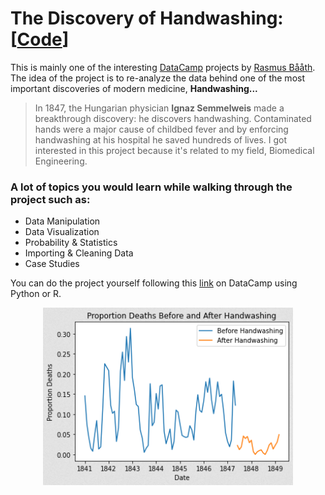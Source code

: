 # The Discovery of Handwashing: [[Code](https://github.com/OmarAlkousa/The-Discovery-of-Handwashing/blob/main/Dr.%20Semmelweis%20and%20the%20Discovery%20of%20Handwashing/notebook.ipynb)]

This is mainly one of the interesting [DataCamp](https://app.datacamp.com/learn) projects by [Rasmus Bååth](https://www.datacamp.com/instructors/rasmus-baath). The idea of the project is to re-analyze the data behind one of the most important discoveries of modern medicine, **Handwashing...**

> In 1847, the Hungarian physician **Ignaz Semmelweis** made a breakthrough discovery: he discovers handwashing. Contaminated hands were a major cause of childbed fever and by enforcing handwashing at his hospital he saved hundreds of lives. I got interested in this project because it's related to my field, Biomedical Engineering.

### A lot of topics you would learn while walking through the project such as:
- Data Manipulation
- Data Visualization
- Probability & Statistics
- Importing & Cleaning Data
- Case Studies

You can do the project yourself following this [link](https://app.datacamp.com/learn/projects/discovery-of-handwashing) on DataCamp using Python or R.

<p align="center">
  <img src="https://github.com/OmarAlkousa/The-Discovery-of-Handwashing/blob/main/Dr.%20Semmelweis%20and%20the%20Discovery%20of%20Handwashing/datasets/Proportion_Deaths_Before_and_After_Handwashing.png", width="400">
</p>
